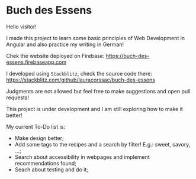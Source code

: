 # Buch des Essens

Hello visitor!

I made this project to learn some basic principles of Web Development in Angular and also practice my writing in German! 

Chek the website deployed on Firebase: https://buch-des-essens.firebaseapp.com

I developed using `Stackblitz`, check the source code there: https://stackblitz.com/github/lauracorssac/buch-des-essens

Judgments are not allowed but feel free to make suggestions and open pull requests!

This project is under development and I am still exploring how to make it better! 

My current To-Do list is:

- Make design better;
- Add some tags to the recipes and a search by filter! E.g.: sweet, savory, ...;
- Search about accessibility in webpages and implement recommendations found;
- Seach about testing and do it;
